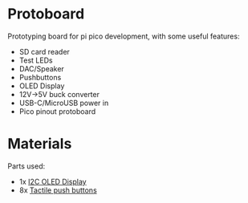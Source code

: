 # Protoboard
Prototyping board for pi pico development, with some useful features:
- SD card reader
- Test LEDs
- DAC/Speaker
- Pushbuttons
- OLED Display
- 12V->5V buck converter
- USB-C/MicroUSB power in
- Pico pinout protoboard

# Materials
Parts used:
- 1x [I2C OLED Display](https://smile.amazon.com/dp/B09C5K91H7)
- 8x [Tactile push buttons](https://www.ebay.com/itm/303314070463)
